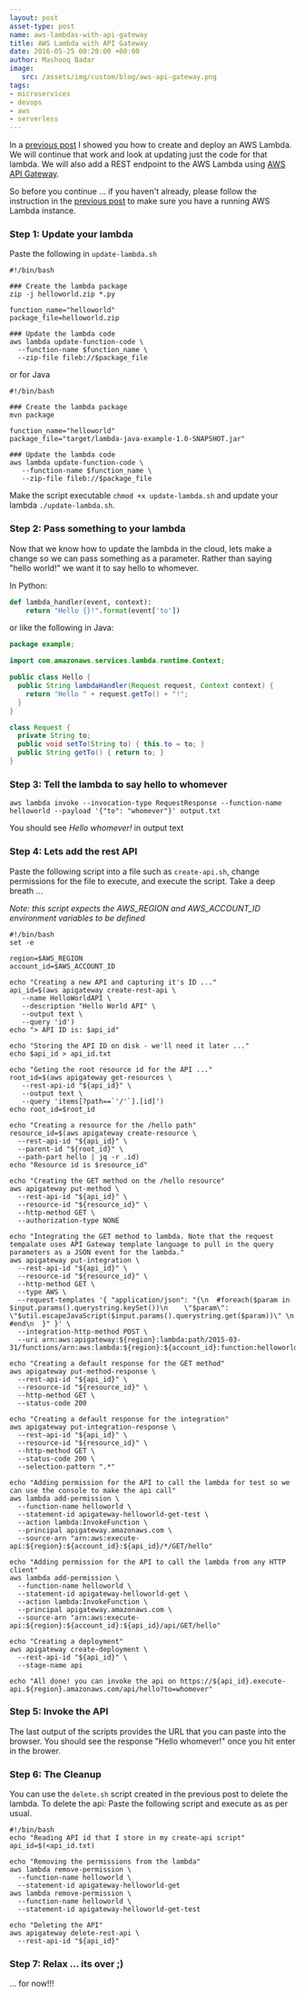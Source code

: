 ```yaml
---
layout: post
asset-type: post
name: aws-lambdas-with-api-gateway 
title: AWS Lambda with API Gateway
date: 2016-05-25 00:20:00 +00:00
author: Mashooq Badar 
image:
   src: /assets/img/custom/blog/aws-api-gateway.png
tags:
- microservices 
- devops 
- aws
- serverless
---
```


In a [previous post](/2016/05/11/aws-lambdas) I showed you how to create and deploy an AWS Lambda. We will continue that work and look at updating just the code for that lambda. We will also add a REST endpoint to the AWS Lambda using [AWS API Gateway](https://aws.amazon.com/api-gateway). 


So before you continue ... if you haven't already, please follow the instruction in the [previous post](/2016/05/11/aws-lambdas) to make sure you have a running AWS Lambda instance.

### Step 1: Update your lambda 
Paste the following in ```update-lambda.sh```

```shell
#!/bin/bash

### Create the lambda package
zip -j helloworld.zip *.py

function_name="helloworld"
package_file=helloworld.zip

### Update the lambda code
aws lambda update-function-code \
  --function-name $function_name \
  --zip-file fileb://$package_file
```

or for Java 

```shell
#!/bin/bash

### Create the lambda package
mvn package

function_name="helloworld"
package_file="target/lambda-java-example-1.0-SNAPSHOT.jar"

### Update the lambda code
aws lambda update-function-code \
   --function-name $function_name \
   --zip-file fileb://$package_file
```

Make the script executable ```chmod +x update-lambda.sh``` and update your lambda ```./update-lambda.sh```. 


### Step 2: Pass something to your lambda

Now that we know how to update the lambda in the cloud, lets make a change so we can pass something as a parameter. Rather than saying "hello world!" we want it to say hello to whomever.

In Python:

```python
def lambda_handler(event, context):
    return "Hello {}!".format(event['to'])
```

or like the following in Java:

```java
package example;

import com.amazonaws.services.lambda.runtime.Context;

public class Hello {
  public String lambdaHandler(Request request, Context context) {
    return "Hello " + request.getTo() + "!";
  }
}

class Request {
  private String to;
  public void setTo(String to) { this.to = to; }
  public String getTo() { return to; }
}
```

### Step 3: Tell the lambda to say hello to whomever
 
```shell
aws lambda invoke --invocation-type RequestResponse --function-name helloworld --payload '{"to": "whomever"}' output.txt
```

You should see _Hello whomever!_ in output text

### Step 4: Lets add the rest API
Paste the following script into a file such as ```create-api.sh```, change permissions for the file to execute, and execute the script. Take a deep breath ...

_Note: this script expects the AWS_REGION and AWS_ACCOUNT_ID environment variables to be defined_

```shell
#!/bin/bash
set -e

region=$AWS_REGION
account_id=$AWS_ACCOUNT_ID

echo "Creating a new API and capturing it's ID ..."
api_id=$(aws apigateway create-rest-api \
   --name HelloWorldAPI \
   --description "Hello World API" \
   --output text \
   --query 'id')
echo "> API ID is: $api_id"

echo "Storing the API ID on disk - we'll need it later ..."
echo $api_id > api_id.txt

echo "Geting the root resource id for the API ..."
root_id=$(aws apigateway get-resources \
   --rest-api-id "${api_id}" \
   --output text \
   --query 'items[?path==`'/'`].[id]')
echo root_id=$root_id

echo "Creating a resource for the /hello path"
resource_id=$(aws apigateway create-resource \
  --rest-api-id "${api_id}" \
  --parent-id "${root_id}" \
  --path-part hello | jq -r .id) 
echo "Resource id is $resource_id"

echo "Creating the GET method on the /hello resource"
aws apigateway put-method \
  --rest-api-id "${api_id}" \
  --resource-id "${resource_id}" \
  --http-method GET \
  --authorization-type NONE 

echo "Integrating the GET method to lambda. Note that the request tempalate uses API Gateway template language to pull in the query parameters as a JSON event for the lambda."
aws apigateway put-integration \
  --rest-api-id "${api_id}" \
  --resource-id "${resource_id}" \
  --http-method GET \
  --type AWS \
  --request-templates '{ "application/json": "{\n  #foreach($param in $input.params().querystring.keySet())\n    \"$param\": \"$util.escapeJavaScript($input.params().querystring.get($param))\" \n   #end\n  }" }' \
  --integration-http-method POST \
  --uri arn:aws:apigateway:${region}:lambda:path/2015-03-31/functions/arn:aws:lambda:${region}:${account_id}:function:helloworld/invocations

echo "Creating a default response for the GET method"
aws apigateway put-method-response \
  --rest-api-id "${api_id}" \
  --resource-id "${resource_id}" \
  --http-method GET \
  --status-code 200 
     
echo "Creating a default response for the integration"
aws apigateway put-integration-response \
  --rest-api-id "${api_id}" \
  --resource-id "${resource_id}" \
  --http-method GET \
  --status-code 200 \
  --selection-pattern ".*"

echo "Adding permission for the API to call the lambda for test so we can use the console to make the api call"
aws lambda add-permission \
  --function-name helloworld \
  --statement-id apigateway-helloworld-get-test \
  --action lambda:InvokeFunction \
  --principal apigateway.amazonaws.com \
  --source-arn "arn:aws:execute-api:${region}:${account_id}:${api_id}/*/GET/hello"

echo "Adding permission for the API to call the lambda from any HTTP client"
aws lambda add-permission \
  --function-name helloworld \
  --statement-id apigateway-helloworld-get \
  --action lambda:InvokeFunction \
  --principal apigateway.amazonaws.com \
  --source-arn "arn:aws:execute-api:${region}:${account_id}:${api_id}/api/GET/hello"

echo "Creating a deployment"
aws apigateway create-deployment \
  --rest-api-id "${api_id}" \
  --stage-name api 

echo "All done! you can invoke the api on https://${api_id}.execute-api.${region}.amazonaws.com/api/hello?to=whomever"
```

### Step 5: Invoke the API
The last output of the scripts provides the URL that you can paste into the browser. You should see the response "Hello whomever!" once you hit enter in the brower.

### Step 6: The Cleanup
You can use the ```delete.sh``` script created in the previous post to delete the lambda. To delete the api: Paste the following script and execute as as per usual.

```shell
#!/bin/bash
echo "Reading API id that I store in my create-api script"
api_id=$(<api_id.txt)

echo "Removing the permissions from the lambda"
aws lambda remove-permission \
  --function-name helloworld \
  --statement-id apigateway-helloworld-get
aws lambda remove-permission \
  --function-name helloworld \
  --statement-id apigateway-helloworld-get-test

echo "Deleting the API"
aws apigateway delete-rest-api \
  --rest-api-id "${api_id}"
```

### Step 7: Relax ... its over ;)
... for now!!!
